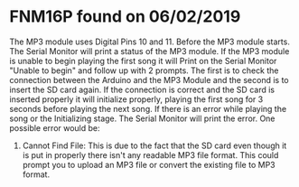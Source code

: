 # FNM16P found on 06/02/2019
The MP3 module uses Digital Pins 10 and 11. 
Before the MP3 module starts. The Serial Monitor will print a status of the MP3 module. If the MP3 module is unable to begin playing the first song it will Print on the Serial Monitor "Unable to begin" and follow up with 2 prompts. The first is to check the connection between the Arduino and the MP3 Module and the second is to insert the SD card again.
If the connection is correct and the SD card is inserted properly it will initialize properly, playing the first song for 3 seconds before playing the next song. 
If there is an error while playing the song or the Initializing stage. The Serial Monitor will print the error. One possible error would be: 
1. Cannot Find File: This is due to the fact that the SD card even though it is put in properly there isn't any readable MP3 file format.      This could prompt you to upload an MP3 file or convert the existing file to MP3 format.
